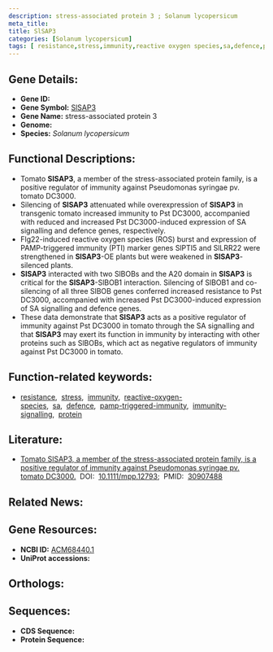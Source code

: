 ```yaml
---
description: stress-associated protein 3 ; Solanum lycopersicum
meta_title:
title: SlSAP3
categories: [Solanum lycopersicum]
tags: [ resistance,stress,immunity,reactive oxygen species,sa,defence,pamp-triggered immunity,immunity signalling,protein ]
---
```


## Gene Details:
- **Gene ID:** []()
- **Gene Symbol:** <u>SlSAP3</u>
- **Gene Name:** stress-associated protein 3
- **Genome:** []()
- **Species:** *Solanum lycopersicum*

## Functional Descriptions:
   - Tomato **SlSAP3**, a member of the stress-associated protein family, is a positive regulator of immunity against Pseudomonas syringae pv. tomato DC3000.
   - Silencing of **SlSAP3** attenuated while overexpression of **SlSAP3** in transgenic tomato increased immunity to Pst DC3000, accompanied with reduced and increased Pst DC3000-induced expression of SA signalling and defence genes, respectively.
   - Flg22-induced reactive oxygen species (ROS) burst and expression of PAMP-triggered immunity (PTI) marker genes SlPTI5 and SlLRR22 were strengthened in **SlSAP3**-OE plants but were weakened in **SlSAP3**-silenced plants.
   - **SlSAP3** interacted with two SlBOBs and the A20 domain in **SlSAP3** is critical for the **SlSAP3**-SlBOB1 interaction. Silencing of SlBOB1 and co-silencing of all three SlBOB genes conferred increased resistance to Pst DC3000, accompanied with increased Pst DC3000-induced expression of SA signalling and defence genes.
   - These data demonstrate that **SlSAP3** acts as a positive regulator of immunity against Pst DC3000 in tomato through the SA signalling and that **SlSAP3** may exert its function in immunity by interacting with other proteins such as SlBOBs, which act as negative regulators of immunity against Pst DC3000 in tomato.

## Function-related keywords:
   - [resistance](/tags/resistance/),&nbsp;&nbsp;[stress](/tags/stress/),&nbsp;&nbsp;[immunity](/tags/immunity/),&nbsp;&nbsp;[reactive-oxygen-species](/tags/reactive-oxygen-species/),&nbsp;&nbsp;[sa](/tags/sa/),&nbsp;&nbsp;[defence](/tags/defence/),&nbsp;&nbsp;[pamp-triggered-immunity](/tags/pamp-triggered-immunity/),&nbsp;&nbsp;[immunity-signalling](/tags/immunity-signalling/),&nbsp;&nbsp;[protein](/tags/protein/)

## Literature:
   - [Tomato SlSAP3, a member of the stress-associated protein family, is a positive regulator of immunity against Pseudomonas syringae pv. tomato DC3000.](https://doi.org/10.1111/mpp.12793)&nbsp;&nbsp;DOI:&nbsp;&nbsp;[10.1111/mpp.12793](https://doi.org/10.1111/mpp.12793);&nbsp;&nbsp;PMID:&nbsp;&nbsp;[30907488](https://pubmed.ncbi.nlm.nih.gov/30907488/)

## Related News:

## Gene Resources:
- **NCBI ID:**  [ACM68440.1](https://www.ncbi.nlm.nih.gov/gene/?term=ACM68440.1)
- **UniProt accessions:**  [](https://www.uniprot.org/uniprotkb//entry)

## Orthologs:

## Sequences:
- **CDS Sequence:**
- **Protein Sequence:**
